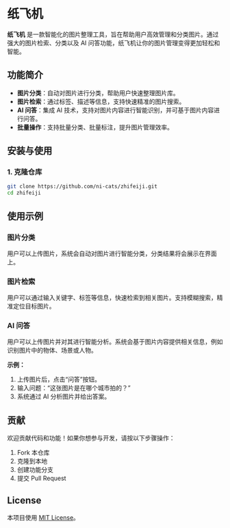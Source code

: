 # 纸飞机

**纸飞机** 是一款智能化的图片整理工具，旨在帮助用户高效管理和分类图片。通过强大的图片检索、分类以及 AI 问答功能，纸飞机让你的图片管理变得更加轻松和智能。

## 功能简介

* **图片分类**：自动对图片进行分类，帮助用户快速整理图片库。
* **图片检索**：通过标签、描述等信息，支持快速精准的图片搜索。
* **AI 问答**：集成 AI 技术，支持对图片内容进行智能识别，并可基于图片内容进行问答。
* **批量操作**：支持批量分类、批量标注，提升图片管理效率。

## 安装与使用

### 1. 克隆仓库

```bash
git clone https://github.com/ni-cats/zhifeiji.git
cd zhifeiji
```
## 使用示例

### 图片分类

用户可以上传图片，系统会自动对图片进行智能分类，分类结果将会展示在界面上。

### 图片检索

用户可以通过输入关键字、标签等信息，快速检索到相关图片。支持模糊搜索，精准定位目标图片。

### AI 问答

用户可以上传图片并对其进行智能分析。系统会基于图片内容提供相关信息，例如识别图片中的物体、场景或人物。

**示例：**

1. 上传图片后，点击“问答”按钮。
2. 输入问题：“这张图片是在哪个城市拍的？”
3. 系统通过 AI 分析图片并给出答案。

## 贡献

欢迎贡献代码和功能！如果你想参与开发，请按以下步骤操作：

1. Fork 本仓库
2. 克隆到本地
3. 创建功能分支
4. 提交 Pull Request

## License

本项目使用 [MIT License](LICENSE)。
